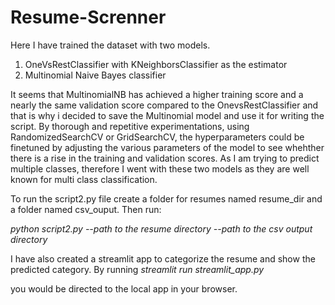 # Resume-Screnner

Here I have trained the dataset with two models.
1. OneVsRestClassifier with KNeighborsClassifier as the estimator
2. Multinomial Naive Bayes classifier

It seems that MultinomialNB has achieved a higher training score and a nearly the same validation score compared to the OnevsRestClassifier and that is why i decided to save the Multinomial model and use it for writing the script.
By thorough and repetitive experimentations, using RandomizedSearchCV or GridSearchCV, the hyperparameters could be finetuned by adjusting the various parameters of the model to see whehther there is a rise in the training and validation scores. As I am trying to predict multiple classes, therefore I went with these two models as they are well known for multi class classification.

To run the script2.py file create a folder for resumes named resume_dir and a folder named csv_ouput. Then run:

  *python script2.py --path to the resume directory --path to the csv output directory*


I have also created a streamlit app to categorize the resume and show the predicted category. By running
  *streamlit run streamlit_app.py*

you would be directed to the local app in your browser.
